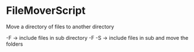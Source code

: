 # FileMoverScript
Move a directory of files to another directory


-F -> include files in sub directory
-F -S -> include files in sub and move the folders
